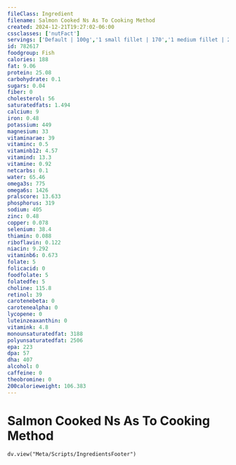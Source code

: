 ```yaml
---
fileClass: Ingredient
filename: Salmon Cooked Ns As To Cooking Method
created: 2024-12-21T19:27:02-06:00
cssclasses: ['nutFact']
servings: ['Default | 100g','1 small fillet | 170','1 medium fillet | 227','1 large fillet | 340','1 steak | 227','1 cup, cooked, flaked | 136','1 oz, boneless, raw (yield after cooking) | 23','1 oz, boneless, cooked | 28','1 oz, with bone, raw (yield after cooking, bone removed) | 15','1 oz, with bone, cooked (yield after bone removed) | 19']
id: 782617
foodgroup: Fish
calories: 188
fat: 9.06
protein: 25.08
carbohydrate: 0.1
sugars: 0.04
fiber: 0
cholesterol: 56
saturatedfats: 1.494
calcium: 9
iron: 0.48
potassium: 449
magnesium: 33
vitaminarae: 39
vitaminc: 0.5
vitaminb12: 4.57
vitamind: 13.3
vitamine: 0.92
netcarbs: 0.1
water: 65.46
omega3s: 775
omega6s: 1426
pralscore: 13.633
phosphorus: 319
sodium: 405
zinc: 0.48
copper: 0.078
selenium: 38.4
thiamin: 0.088
riboflavin: 0.122
niacin: 9.292
vitaminb6: 0.673
folate: 5
folicacid: 0
foodfolate: 5
folatedfe: 5
choline: 115.8
retinol: 39
carotenebeta: 0
carotenealpha: 0
lycopene: 0
luteinzeaxanthin: 0
vitamink: 4.8
monounsaturatedfat: 3188
polyunsaturatedfat: 2506
epa: 223
dpa: 57
dha: 407
alcohol: 0
caffeine: 0
theobromine: 0
200calorieweight: 106.383
---
```


# Salmon Cooked Ns As To Cooking Method

```dataviewjs
dv.view("Meta/Scripts/IngredientsFooter")
```